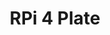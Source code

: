 ---
index: 5
thumb: "RPi4RackMount.png"
title: "RPi 4 Plate"
subtitle: ""
description: '10" rack mountable plate + case for the Raspberry Pi 4.'
thingiverse: "https://www.thingiverse.com/thing:7015132"
credits: '10" plate by [CoolAEW](https://www.thingiverse.com/thing:3668981), case by [John_sinclair](https://www.thingiverse.com/thing:3723481)'
filename: "RPi4RackMount"
---